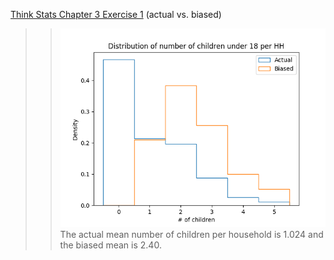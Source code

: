 [Think Stats Chapter 3 Exercise 1](http://greenteapress.com/thinkstats2/html/thinkstats2004.html#toc31) (actual vs. biased)

>> ![metis_hw07_ex3_1](metis_hw07_ex3_1.png)
>> The actual mean number of children per household is 1.024 and the biased mean is 2.40.
